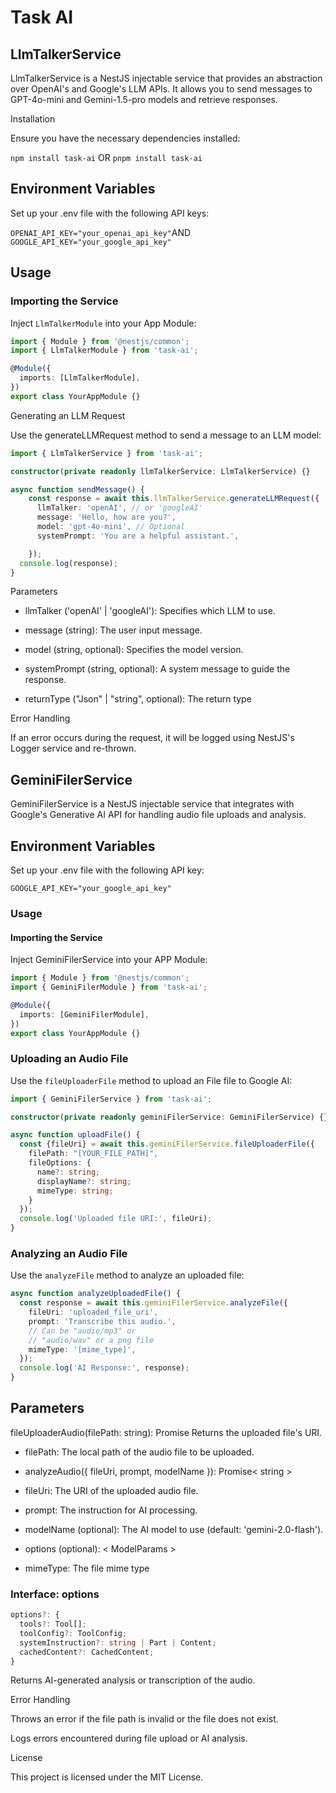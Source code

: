 # Task AI

## LlmTalkerService

LlmTalkerService is a NestJS injectable service that provides an abstraction over OpenAI's and Google's LLM APIs. It allows you to send messages to GPT-4o-mini and Gemini-1.5-pro models and retrieve responses.

Installation

Ensure you have the necessary dependencies installed:

`npm install task-ai` OR
`pnpm install task-ai`

## Environment Variables

Set up your .env file with the following API keys:

`OPENAI_API_KEY="your_openai_api_key"`AND
`GOOGLE_API_KEY="your_google_api_key"`

## Usage

### Importing the Service

Inject `LlmTalkerModule` into your App Module:

```typescript
import { Module } from '@nestjs/common';
import { LlmTalkerModule } from 'task-ai';

@Module({
  imports: [LlmTalkerModule],
})
export class YourAppModule {}
```

Generating an LLM Request

Use the generateLLMRequest method to send a message to an LLM model:

```typescript
import { LlmTalkerService } from 'task-ai';

constructor(private readonly llmTalkerService: LlmTalkerService) {}

async function sendMessage() {
    const response = await this.llmTalkerService.generateLLMRequest({
      llmTalker: 'openAI', // or 'googleAI'
      message: 'Hello, how are you?',
      model: 'gpt-4o-mini', // Optional
      systemPrompt: 'You are a helpful assistant.',

    });
  console.log(response);
}
```

Parameters

- llmTalker ('openAI' | 'googleAI'): Specifies which LLM to use.

- message (string): The user input message.

- model (string, optional): Specifies the model version.

* systemPrompt (string, optional): A system message to guide the response.

* returnType ("Json" | "string", optional): The return type

Error Handling

If an error occurs during the request, it will be logged using NestJS's Logger service and re-thrown.

## GeminiFilerService

GeminiFilerService is a NestJS injectable service that integrates with Google's Generative AI API for handling audio file uploads and analysis.

## Environment Variables

Set up your .env file with the following API key:

`GOOGLE_API_KEY="your_google_api_key"`

### Usage

#### Importing the Service

Inject GeminiFilerService into your APP Module:

```typescript
import { Module } from '@nestjs/common';
import { GeminiFilerModule } from 'task-ai';

@Module({
  imports: [GeminiFilerModule],
})
export class YourAppModule {}
```

### Uploading an Audio File

Use the `fileUploaderFile` method to upload an File file to Google AI:

```typescript
import { GeminiFilerService } from 'task-ai';

constructor(private readonly geminiFilerService: GeminiFilerService) {}

async function uploadFile() {
  const {fileUri} = await this.geminiFilerService.fileUploaderFile({
    filePath: "[YOUR_FILE_PATH]",
    fileOptions: {
      name?: string;
      displayName?: string;
      mimeType: string;
    }
  });
  console.log('Uploaded file URI:', fileUri);
}
```

### Analyzing an Audio File

Use the `analyzeFile` method to analyze an uploaded file:

```typescript
async function analyzeUploadedFile() {
  const response = await this.geminiFilerService.analyzeFile({
    fileUri: 'uploaded_file_uri',
    prompt: 'Transcribe this audio.',
    // Can be "audio/mp3" or
    // "audio/wav" or a png file
    mimeType: '[mime_type]',
  });
  console.log('AI Response:', response);
}
```

## Parameters

fileUploaderAudio(filePath: string): Promise<string>
Returns the uploaded file's URI.

- filePath: The local path of the audio file to be uploaded.

- analyzeAudio({ fileUri, prompt, modelName }): Promise< string >

- fileUri: The URI of the uploaded audio file.

- prompt: The instruction for AI processing.

- modelName (optional): The AI model to use (default: 'gemini-2.0-flash').

- options (optional): < ModelParams >

- mimeType: The file mime type

### Interface: options

```typescript
options?: {
  tools?: Tool[];
  toolConfig?: ToolConfig;
  systemInstruction?: string | Part | Content;
  cachedContent?: CachedContent;
}
```

Returns AI-generated analysis or transcription of the audio.

Error Handling

Throws an error if the file path is invalid or the file does not exist.

Logs errors encountered during file upload or AI analysis.

License

This project is licensed under the MIT License.
